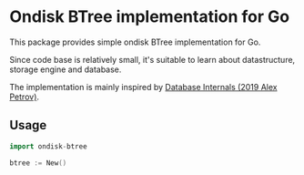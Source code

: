 # Ondisk BTree implementation for Go

This package provides simple ondisk BTree implementation for Go.

Since code base is relatively small, it's suitable to learn about datastructure, storage engine and database.

The implementation is mainly inspired by [Database Internals (2019 Alex Petrov)](https://www.oreilly.com/library/view/database-internals/9781492040330/).

## Usage

```go
import ondisk-btree

btree := New()
```